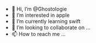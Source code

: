 - 👋 Hi, I’m @Ghostologie
- 👀 I’m interested in apple
- 🌱 I’m currently learning swift
- 💞️ I’m looking to collaborate on ...
- 📫 How to reach me ...

<!---
Ghostologie/Ghostologie is a ✨ special ✨ repository because its `README.md` (this file) appears on your GitHub profile.
You can click the Preview link to take a look at your changes.
--->
